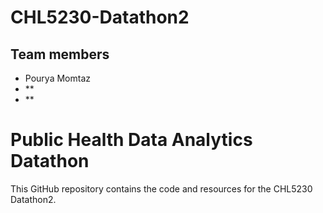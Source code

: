 # CHL5230-Datathon2

## Team members

- Pourya Momtaz
- \*\*
- \*\*

# Public Health Data Analytics Datathon

This GitHub repository contains the code and resources for the CHL5230 Datathon2.
